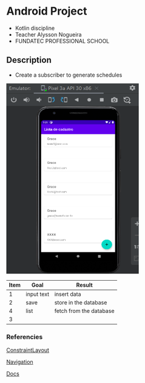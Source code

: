 #  Android Project

* Kotlin discipline
* Teacher Alysson Nogueira
* FUNDATEC PROFESSIONAL SCHOOL

## Description
* Create a subscriber to generate schedules

<img src="/app/img/image_4.png" width="350" height="500">

| Item | Goal               | Result                  |
|------|--------------------|-------------------------|
|   1  |input text          |insert data              |
|   2  |save                |store in the database    |
|   4  |list                |fetch from the database  |
|   3  |                    |                         |

### Referencies

[ConstraintLayout](https://developer.android.com/training/constraint-layout?hl=pt_br)

[Navigation](https://developer.android.com/guide/navigation/navigation-getting-started#add-navhostfragment)

[Docs](https://kotlinlang.org/docs/basic-syntax.html)
